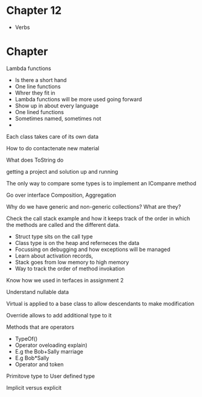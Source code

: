# Chapter 12

- Verbs

# Chapter

Lambda functions

- Is there a short hand
- One line functions
- Whrer they fit in
- Lambda functions will be more used going forward
- Show up in about every language
- One lined functions
- Sometimes named, sometimes not
- 

Each class takes care of its own data

How to do contactenate new material

What does ToString do

getting a project and solution up and running

The only way to compare some types is to implement an ICompanre method

Go over interface Composition, Aggregation

Why do we have generic and non-generic collections? What are they?

Check the call stack example and how it keeps track of the order in which the methods are called and the different data.

- Struct type sits on the call type
- Class type is on the heap and referneces the data
- Focussing on debugging and how exceptions will be managed
- Learn about activation records,
- Stack goes from low memory to high memory
- Way to track the order of method invokation

Know how we used in terfaces in assignment 2

Understand nullable data

Virtual is applied to a base class to allow descendants to make modification

Override allows to add additional type to it

Methods that are operators

- TypeOf()
- Operator oveloading explain)
- E.g the Bob+Sally marriage
- E.g Bob*Sally
- Operator and token

Primitove type to User defined type

Implicit versus explicit
